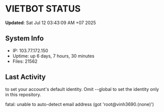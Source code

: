 # VIETBOT STATUS
**Updated**: Sat Jul 12 03:43:09 AM +07 2025

## System Info
- IP: 103.77.172.150
- Uptime: up 6 days, 7 hours, 30 minutes
- Files: 21562

## Last Activity

to set your account's default identity.
Omit --global to set the identity only in this repository.

fatal: unable to auto-detect email address (got 'root@vinh3690.(none)')
